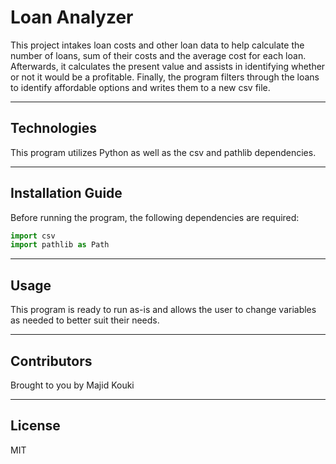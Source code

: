 # Loan Analyzer

This project intakes loan costs and other loan data to help calculate the number of loans, sum of their costs and the average cost for each loan. Afterwards, it calculates the present value and assists in identifying whether or not it would be a profitable. Finally, the program filters through the loans to identify affordable options and writes them to a new csv file.

---

## Technologies

This program utilizes Python as well as the csv and pathlib dependencies.

---

## Installation Guide

Before running the program, the following dependencies are required:

```python
import csv
import pathlib as Path
```

---

## Usage

This program is ready to run as-is and allows the user to change variables as needed to better suit their needs.

---

## Contributors

Brought to you by Majid Kouki

---

## License

MIT
